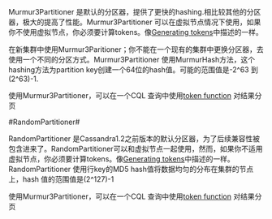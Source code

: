 Murmur3Partitioner 是默认的分区器，提供了更快的hashing.相比较其他的分区器，极大的提高了性能。Murmur3Partitioner 可以在虚拟节点情况下使用，如果你不使用虚拟节点，你必须要计算tokens。像[Generating tokens](http://docs.datastax.com/en/cassandra/3.0/cassandra/configuration/configGenTokens.html)中描述的一样。

在新集群中使用Murmur3Paritioner；你不能在一个现有的集群中更换分区器，去使用一个不同的分区方式。Murmur3Partitioner 使用MurmurHash方法，这个hashing方法为partition key创建一个64位的hash值。可能的范围值是-2^63 到(2^63)-1.

使用Murmur3Partitioner，可以在一个CQL 查询中使用[token function](http://docs.datastax.com/en/cql/3.3/cql/cql_reference/paging.html) 对结果分页

#RandomPartitioner#

RandomPartitioner 是Cassandra1.2之前版本的默认分区器，为了后续兼容性被包含进来了。RandomPartitioner可以和虚拟节点一起使用，然而，如果你不适用虚拟节点，你必须要计算tokens。像[Generating tokens](http://docs.datastax.com/en/cassandra/3.0/cassandra/configuration/configGenTokens.html)中描述的一样。RandomPartitioner 使用行key的MD5 hash值将数据均匀的分布在集群的节点上，hash 值的范围值是(2^127)-1

使用Murmur3Partitioner，可以在一个CQL 查询中使用[token function](http://docs.datastax.com/en/cql/3.3/cql/cql_reference/paging.html) 对结果分页